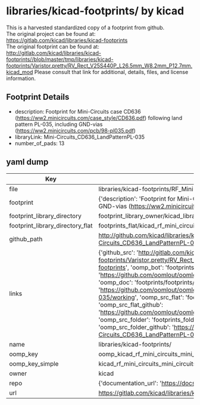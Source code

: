 # libraries/kicad-footprints/ by kicad  
This is a harvested standardized copy of a footprint from github.  
The original project can be found at:  
https://gitlab.com/kicad/libraries/kicad-footprints  
The original footprint can be found at:
http://gitlab.com/kicad/libraries/kicad-footprints//blob/master/tmp/libraries/kicad-footprints/Varistor.pretty/RV_Rect_V25S440P_L26.5mm_W8.2mm_P12.7mm.kicad_mod
Please consult that link for additional, details, files, and license information.  
## Footprint Details
* description: Footprint for Mini-Circuits case CD636 (https://ww2.minicircuits.com/case_style/CD636.pdf) following land pattern PL-035, including GND-vias (https://ww2.minicircuits.com/pcb/98-pl035.pdf)  
* libraryLink: Mini-Circuits_CD636_LandPatternPL-035  
* number_of_pads: 13  
## yaml dump  
| Key | Value |  
| --- | --- |  
| file | libraries/kicad-footprints/RF_Mini-Circuits.pretty/Mini-Circuits_CD636_LandPatternPL-035.kicad_mod |  
| footprint | {'description': 'Footprint for Mini-Circuits case CD636 (https://ww2.minicircuits.com/case_style/CD636.pdf) following land pattern PL-035, including GND-vias (https://ww2.minicircuits.com/pcb/98-pl035.pdf)', 'libraryLink': 'Mini-Circuits_CD636_LandPatternPL-035', 'number_of_pads': 13} |  
| footprint_library_directory | footprint_library_owner/kicad_libraries/kicad-footprints/ |  
| footprint_library_directory_flat | footprints_flat/kicad_rf_mini_circuits_mini_circuits_cd636_landpatternpl_035/working |  
| github_path | http://github.com/kicad/libraries/kicad-footprints//blob/master/tmp/libraries/kicad-footprints/RF_Mini-Circuits.pretty/Mini-Circuits_CD636_LandPatternPL-035.kicad_mod |  
| links | {'github_src': 'http://gitlab.com/kicad/libraries/kicad-footprints//blob/master/tmp/libraries/kicad-footprints/Varistor.pretty/RV_Rect_V25S440P_L26.5mm_W8.2mm_P12.7mm.kicad_mod', 'github_src_repo': 'https://gitlab.com/kicad/libraries/kicad-footprints', 'oomp_bot': 'footprints/kicad_rf_mini_circuits_mini_circuits_cd636_landpatternpl_035/working', 'oomp_bot_github': 'https://github.com/oomlout/oomlout_oomp_footprint_bot/tree/main/footprints/kicad_rf_mini_circuits_mini_circuits_cd636_landpatternpl_035/working', 'oomp_doc': 'footprints/footprints/kicad/RF_Mini-Circuits/Mini-Circuits_CD636_LandPatternPL-035/working/', 'oomp_doc_github': 'https://github.com/oomlout/oomlout_oomp_footprint_doc/tree/main/footprints/footprints/kicad/RF_Mini-Circuits/Mini-Circuits_CD636_LandPatternPL-035/working', 'oomp_src_flat': 'footprints_flat/footprints_flat/kicad_rf_mini_circuits_mini_circuits_cd636_landpatternpl_035/working', 'oomp_src_flat_github': 'https://github.com/oomlout/oomlout_oomp_footprint_src/tree/main/footprints_flat/kicad_rf_mini_circuits_mini_circuits_cd636_landpatternpl_035/working', 'oomp_src_folder': 'footprints_folder/footprints_folder/kicad/RF_Mini-Circuits/Mini-Circuits_CD636_LandPatternPL-035/working', 'oomp_src_folder_github': 'https://github.com/oomlout/oomlout_oomp_footprint_src/tree/main/footprints_folder/kicad/RF_Mini-Circuits/Mini-Circuits_CD636_LandPatternPL-035/working'} |  
| name | libraries/kicad-footprints/ |  
| oomp_key | oomp_kicad_rf_mini_circuits_mini_circuits_cd636_landpatternpl_035 |  
| oomp_key_simple | kicad_rf_mini_circuits_mini_circuits_cd636_landpatternpl_035 |  
| owner | kicad |  
| repo | {'documentation_url': 'https://docs.github.com/rest/repos/repos#get-a-repository', 'message': 'Not Found'} |  
| url | https://gitlab.com/kicad/libraries/kicad-footprints |  

